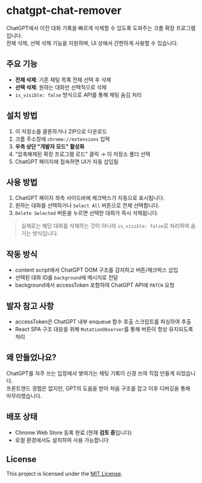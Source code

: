 # chatgpt-chat-remover

ChatGPT에서 이전 대화 기록을 빠르게 삭제할 수 있도록 도와주는 크롬 확장 프로그램입니다.  
전체 삭제, 선택 삭제 기능을 지원하며, UI 상에서 간편하게 사용할 수 있습니다.

## 주요 기능

- **전체 삭제**: 기존 채팅 목록 전체 선택 후 삭제
- **선택 삭제**: 원하는 대화만 선택적으로 삭제
- `is_visible: false` 방식으로 API를 통해 채팅 숨김 처리

## 설치 방법

1. 이 저장소를 클론하거나 ZIP으로 다운로드  
2. 크롬 주소창에 `chrome://extensions` 입력  
3. **우측 상단 "개발자 모드" 활성화**  
4. "압축해제된 확장 프로그램 로드" 클릭 → 이 저장소 폴더 선택  
5. ChatGPT 페이지에 접속하면 UI가 자동 삽입됨

## 사용 방법

1. ChatGPT 페이지 좌측 사이드바에 체크박스가 자동으로 표시됩니다.
2. 원하는 대화를 선택하거나 `Select All` 버튼으로 전체 선택합니다.
3. `Delete Selected` 버튼을 누르면 선택한 대화가 즉시 삭제됩니다.

> 실제로는 해당 대화를 삭제하는 것이 아니라 `is_visible: false`로 처리하여 숨기는 방식입니다.

## 작동 방식

- content script에서 ChatGPT DOM 구조를 감지하고 버튼/체크박스 삽입
- 선택된 대화 ID를 `background`에 메시지로 전달
- background에서 accessToken 포함하여 ChatGPT API에 `PATCH` 요청

## 발자 참고 사항

- accessToken은 ChatGPT 내부 enqueue 함수 호출 스크립트를 파싱하여 추출
- React SPA 구조 대응을 위해 `MutationObserver`를 통해 버튼이 항상 유지되도록 처리

## 왜 만들었나요?

ChatGPT를 자주 쓰는 입장에서 쌓여가는 채팅 기록이 신경 쓰여 직접 만들게 되었습니다.  
프론트엔드 경험은 없지만, GPT의 도움을 받아 처음 구조를 잡고 이후 디버깅을 통해 마무리했습니다.

## 배포 상태

- Chrome Web Store 등록 완료 (현재 **검토 중**입니다)
- 로컬 환경에서도 설치하여 사용 가능합니다

## License

This project is licensed under the [MIT License](LICENSE).
